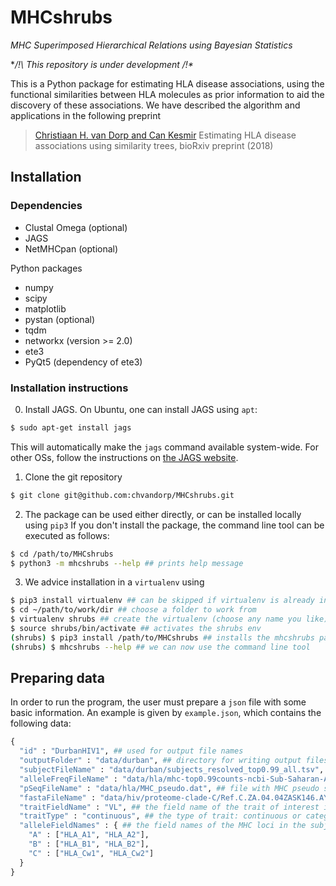 # MHCshrubs
*MHC Superimposed Hierarchical Relations using Bayesian Statistics*

**/!\ This repository is under development /!\**

This is a Python package for estimating HLA disease associations,
using the functional similarities between HLA molecules as prior information to aid the discovery of these associations.
We have described the algorithm and applications in the following preprint

> [Christiaan H. van Dorp and Can Kesmir](https://doi.org/10.1101/408302) Estimating HLA disease associations using similarity trees, bioRxiv preprint (2018)

## Installation

### Dependencies

* Clustal Omega (optional)
* JAGS
* NetMHCpan (optional)

Python packages

* numpy
* scipy
* matplotlib
* pystan (optional)
* tqdm
* networkx (version >= 2.0)
* ete3
* PyQt5 (dependency of ete3)

### Installation instructions

0. Install JAGS. On Ubuntu, one can install JAGS using `apt`:

```bash
$ sudo apt-get install jags
```

This will automatically make the `jags` command available system-wide.
For other OSs, follow the instructions on
[the JAGS website](http://mcmc-jags.sourceforge.net/).

1. Clone the git repository

```bash
$ git clone git@github.com:chvandorp/MHCshrubs.git
```

2. The package can be used either directly, or can be installed locally using `pip3`
If you don't install the package, the command line tool can be executed as follows:

```bash
$ cd /path/to/MHCshrubs
$ python3 -m mhcshrubs --help ## prints help message
```

3. We advice installation in a `virtualenv` using

```bash
$ pip3 install virtualenv ## can be skipped if virtualenv is already installed
$ cd ~/path/to/work/dir ## choose a folder to work from
$ virtualenv shrubs ## create the virtualenv (choose any name you like)
$ source shrubs/bin/activate ## activates the shrubs env
(shrubs) $ pip3 install /path/to/MHCshrubs ## installs the mhcshrubs package
(shrubs) $ mhcshrubs --help ## we can now use the command line tool
```

## Preparing data

In order to run the program, the user must prepare a `json` file with some
basic information. An example is given by `example.json`, which contains the
following data:

```python
{
  "id" : "DurbanHIV1", ## used for output file names
  "outputFolder" : "data/durban", ## directory for writing output files
  "subjectFileName" : "data/durban/subjects_resolved_top0.99_all.tsv", ## file with subject data
  "alleleFreqFileName" : "data/hla/mhc-top0.99counts-ncbi-Sub-Saharan-Africa.tsv", ## file with allele counts
  "pSeqFileName" : "data/hla/MHC_pseudo.dat", ## file with MHC pseudo sequences
  "fastaFileName" : "data/hiv/proteome-clade-C/Ref.C.ZA.04.04ZASK146.AY772699.fasta", ## file with a pathogen's proteome
  "traitFieldName" : "VL", ## the field name of the trait of interest in the subject file
  "traitType" : "continuous", ## the type of trait: continuous or categorical
  "alleleFieldNames" : { ## the field names of the MHC loci in the subject file
    "A" : ["HLA_A1", "HLA_A2"],
    "B" : ["HLA_B1", "HLA_B2"],
    "C" : ["HLA_Cw1", "HLA_Cw2"]
  }
}
```
